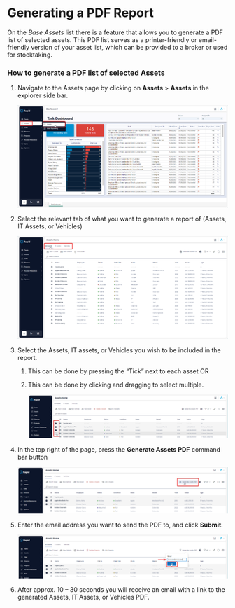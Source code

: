 # Generating a PDF Report

On the *Base Assets* list there is a feature that allows you to generate a PDF list of selected assets. This PDF list serves as a printer-friendly or email-friendly version of your asset list, which can be provided to a broker or used for stocktaking.

### How to generate a PDF list of selected Assets

1. Navigate to the Assets page by clicking on **Assets** &gt; **Assets** in the explorer side bar.  

    ![Navigating to Assets Page](./downloaded_image_1705285501405.png)

2. Select the relevant tab of what you want to generate a report of (Assets, IT Assets, or Vehicles)  

    ![Selecting an Assets tab](./downloaded_image_1705285502427.png)

3. Select the Assets, IT assets, or Vehicles you wish to be included in the report. 

    1. This can be done by pressing the “Tick” next to each asset OR

    2. This can be done by clicking and dragging to select multiple. 

        ![Selecting Assets to include in a report](./downloaded_image_1705285503440.png)

4. In the top right of the page, press the **Generate Assets PDF** command bar button  

    ![Location of Generate PDF button](./downloaded_image_1705285504455.png)

5. Enter the email address you want to send the PDF to, and click **Submit**.  

    ![Entering an email address where the PDF should be sent](./downloaded_image_1705285505470.png)
    
6. After approx. 10 – 30 seconds you will receive an email with a link to the generated Assets, IT Assets, or Vehicles PDF.